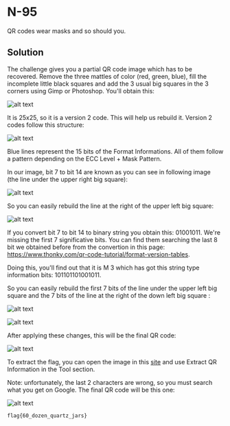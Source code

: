 # N-95

QR codes wear masks and so should you.

## Solution

The challenge gives you a partial QR code image which has to be recovered. Remove the three mattles of color (red, green, blue), fill the incomplete little black squares and add the 3 usual big squares in the 3 corners using Gimp or Photoshop. You'll obtain this:

![alt text](https://i.imgur.com/ZiqDHpS.png)

It is 25x25, so it is a version 2 code. This will help us rebuild it. Version 2 codes follow this structure:

![alt text](https://i.imgur.com/UEdwJAy.png)

Blue lines represent the 15 bits of the Format Informations. All of them follow a pattern depending on the ECC Level + Mask Pattern.

In our image, bit 7 to bit 14 are known as you can see in following image (the line under the upper right big square):

![alt text](https://i.imgur.com/x5YMNxO.png)

So you can easily rebuild the line at the right of the upper left big square:

![alt text](https://i.imgur.com/zX9hydD.png)

If you convert bit 7 to bit 14 to binary string you obtain this: 01001011. We're missing the first 7 significative bits. You can find them searching the last 8 bit we obtained before from the convertion in this page: https://www.thonky.com/qr-code-tutorial/format-version-tables.

Doing this, you'll find out that it is M 3 which has got this string type information bits: 101101101001011.

So you can easily rebuild the first 7 bits of the line under the upper left big square and the 7 bits of the line at the right of the down left big square :

![alt text](https://i.imgur.com/DyZfJiW.png)

![alt text](https://i.imgur.com/5OZ3mUM.png)

After applying these changes, this will be the final QR code:

![alt text](https://i.imgur.com/tMsyGu5.png)

To extract the flag, you can open the image in this [site](https://merricx.github.io/qrazybox/) and use Extract QR Information in the Tool section.

Note: unfortunately, the last 2 characters are wrong, so you must search what you get on Google. The final QR code will be this one:

![alt text](https://i.imgur.com/2ndF9C5.png)

```
flag{60_dozen_quartz_jars}
```
